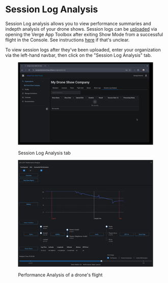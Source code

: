 # Session Log Analysis

Session Log analysis allows you to view performance summaries and indepth analysis of your drone shows. Session logs can be [uploaded](https://app.gitbook.com/o/Oh6nX1fqlJti7A6kJdwJ/s/akGR2bVCZLTNoe2hkqeR/\~/changes/15/drone-show-software/quickstart/console-and-drone-session-logging) via opening the Verge App Toolbox after exiting Show Mode from a successful flight in the Console. See instructions [here](https://app.gitbook.com/o/Oh6nX1fqlJti7A6kJdwJ/s/akGR2bVCZLTNoe2hkqeR/\~/changes/15/drone-show-software/quickstart/console-and-drone-session-logging) if that's unclear.&#x20;

To view session logs after they've been uploaded, enter your organization via the left-hand navbar, then click on the "Session Log Analysis" tab.&#x20;

<figure><img src="../../.gitbook/assets/image (5).png" alt=""><figcaption><p>Session Log Analysis tab</p></figcaption></figure>

<figure><img src="../../.gitbook/assets/image (6).png" alt=""><figcaption><p>Performance Analysis of a drone's flight</p></figcaption></figure>
